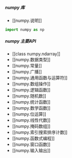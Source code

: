 ##### numpy 库
- [[numpy.说明]]
```python
import numpy as np
```
##### numpy 主要API
- [[class numpy.ndarray]]
- [[numpy.数据类型]]
- [[numpy.常量]]
- [[numpy.广播]]
- [[numpy.通用函数与运算符]]
- [[numpy.数组操作]]
- [[numpy.逻辑函数]]
- [[numpy.随机数]]
- [[numpy.统计函数]]
- [[numpy.数学函数]]
- [[numpy.位运算]]
- [[numpy.线性代数]]
- [[numpy.掩码数组]]
- [[numpy.索引搜索排序计数]]
- [[numpy.函数式编程]]
- [[numpy.窗口函数]]
- [[numpy.输入输出]]





